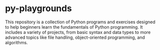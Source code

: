 # py-playgrounds
This repository is a collection of Python programs and exercises designed to help beginners learn the fundamentals of Python programming. It includes a variety of projects, from basic syntax and data types to more advanced topics like file handling, object-oriented programming, and algorithms.
